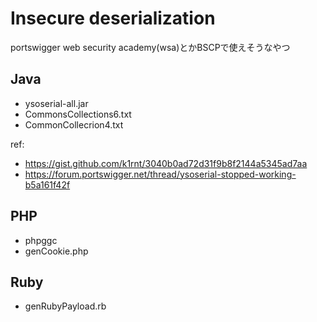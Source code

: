 # Insecure deserialization
portswigger web security academy(wsa)とかBSCPで使えそうなやつ  

## Java
- ysoserial-all.jar
- CommonsCollections6.txt
- CommonCollecrion4.txt

ref:  
- https://gist.github.com/k1rnt/3040b0ad72d31f9b8f2144a5345ad7aa  
- https://forum.portswigger.net/thread/ysoserial-stopped-working-b5a161f42f  

## PHP
- phpggc
- genCookie.php

## Ruby
- genRubyPayload.rb
